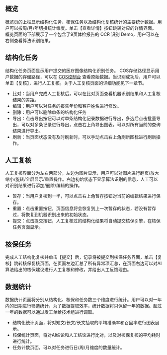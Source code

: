 ## 概览

概览页的上栏显示结构化任务、核保任务以及结构化复核统计的主要统计数据。用户可以按周/月/年切换统计维度。单击【查看详情】按钮跳转对应的详情界面。
概览页面的下部展示了一个包含了9页体检报告的 OCR 识别 Demo，用户可以在右侧查看算法识别结果。

## 结构化任务

结构化任务页面显示用户提交的医疗图像结构化识别任务。
COS存储路径显示用户数据的存储路径，可以在 [COS控制台](https://console.cloud.tencent.com/cos5) 查看原始数据。当识别成功后，用户可以单击【复核】，进行人工复核。关于人工复核页面的详细功能见下一章节。
- 比对：当用户完成人工复核后，可以在比对页面查看机器识别结果和人工复核结果的差距。
- 编辑：用户可以对任务的报告年份和客户姓名进行修改。
- 删除：用户可以删除单条的结构化任务
- 导出：点击导出按钮可以对单条结构化记录数据进行导出，多选后点击批量导出，可以对多条记录进行导出，点击右上角导出图表，可以对所有当前的查询结果进行导出。
- 刷新：当页面状态没有及时刷新时，可以手动点击右上角刷新图标进行刷新操作。

## 人工复核

人工复核界面分为左右两部分，左边为图片显示，用户可以对图片进行翻页/放大缩小/旋转/全屏显示/重置操作。右边初始状态下显示算法识别的信息，人工可以对识别结果进行添加/删除/编辑的操作。
- 暂存：当用户复核到一半，可以点击右上角暂存按钮对当前的编辑结果进行保存。
- 重置：点击重置按钮，页面信息将会恢复到上一次暂存的状态，若没有暂存过，将恢复到机器识别出来的初始状态。
- 提交：点击提交按钮，人工复核过的结构化结果将自动提交核保引擎，在核保任务页面显示。

## 核保任务

完成人工结构化复核并单击【提交】后，记录将被提交到核保任务界面，单击【复核】跳转核保复核页面，在页面左边汇总了所有异常项汇总，在页面右边可以对AI算法给出的核保建议进行人工复核和修改，并给出人工反馈理由。

## 数据统计

数据统计页面将分别从结构化、核保和任务数三个维度进行统计。用户可以对一年内的日期进行筛选统计，为了数据提取效率，统计数据将只保留一年的数据。超过一年的数据可以通过发工单给技术组进行调取。
- 结构化统计页面，将对短文/长文/长文抽取的平均准确率和召回率进行图表展示。
- 核保统计页面，将对AI结论和人工结论进行比对，以及对核保复核的平均耗时进行统计。
- 任务计数页面，可以对任务进行日/周/月维度的数量统计。

